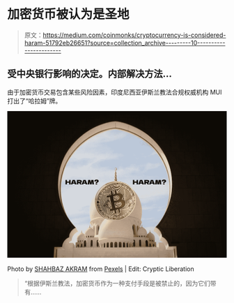 # 加密货币被认为是圣地

> 原文：<https://medium.com/coinmonks/cryptocurrency-is-considered-haram-51792eb26651?source=collection_archive---------10----------------------->

## 受中央银行影响的决定。内部解决方法…

由于加密货币交易包含某些风险因素，印度尼西亚伊斯兰教法合规权威机构 MUI 打出了“哈拉姆”牌。

![](img/4dd423adefaf5b1a04a50f151cfb0612.png)

Photo by [SHAHBAZ AKRAM](https://www.pexels.com/@samrana3003?utm_content=attributionCopyText&utm_medium=referral&utm_source=pexels) from [Pexels](https://www.pexels.com/photo/photo-of-sheikh-zayed-grand-mosque-center-during-daytime-1883409/?utm_content=attributionCopyText&utm_medium=referral&utm_source=pexels) | Edit: Cryptic Liberation

> “根据伊斯兰教法，加密货币作为一种支付手段是被禁止的，因为它们带有……